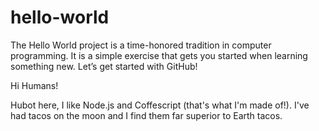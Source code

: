 # hello-world
The Hello World project is a time-honored tradition in computer programming. It is a simple exercise that gets you started when learning something new. Let’s get started with GitHub!

Hi Humans!

Hubot here, I like Node.js and Coffescript (that's what I'm made of!).
I've had tacos on the moon and I find them far superior to Earth tacos.
